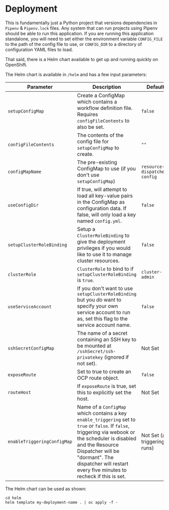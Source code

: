 # Deployment

This is fundamentally just a Python project that versions dependencies in `Pipenv` & `Pipenv.lock` files. Any system that can run projects using Pipenv should be able to run this application. If you are running this application standalone, you will need to set either the environment variable `CONFIG_FILE` to the path of the config file to use, or `CONFIG_DIR` to a directory of configuration YAML files to load.

That said, there is a Helm chart available to get up and running quickly on OpenShift.

The Helm chart is available in `/helm` and has a few input parameters:

| Parameter | Description | Default |
|---|---|---|
| `setupConfigMap` | Create a ConfigMap which contains a workflow definition file. Requires `configFileContents` to also be set. | `false` |
| `configFileContents` | The contents of the config file for `setupConfigMap` to create. | `""` |
| `configMapName` | The pre-existing ConfigMap to use (if you don't use `setupConfigMap`) | `resource-dispatcher-config` |
| `useConfigDir` | If true, will attempt to load all key-value pairs in the ConfigMap as configuration data. If false, will only load a key named `config.yml`. | `false` |
| `setupClusterRoleBinding` | Setup a `ClusterRoleBinding` to give the deployment privileges if you would like to use it to manage cluster resources. | `false` |
| `clusterRole` | `ClusterRole` to bind to if `setupClusterRoleBinding` is `true`. | `cluster-admin` |
| `useServiceAccount` | If you don't want to use `setupClusterRoleBinding` but you _do_ want to specify your own service account to run as, set this flag to the service account name. | `false` |
| `sshSecretConfigMap` | The name of a secret containing an SSH key to be mounted at `/sshSecret/ssh-privatekey` (ignored if not set). | Not Set |
| `exposeRoute` | Set to true to create an OCP route object. | `false` |
| `routeHost` | If `exposeRoute` is true, set this to explicitly set the host. | Not Set |
| `enableTriggeringConfigMap` | Name of a `ConfigMap` which contains a key `enable_triggering` set to `true` or `false`. If `false`, triggering via webook or the scheduler is disabled and the Resource Dispatcher will be "dormant". The dispatcher will restart every five minutes to recheck if this is set. | Not Set (all triggering runs) |

The Helm chart can be used as shown:

```shell script
cd helm
helm template my-deployment-name . | oc apply -f -
```
